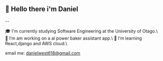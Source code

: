 ## 👋 Hello there i'm Daniel
--

🎓 I'm currently studying Software Engineering at the University of Otago.\\
🔭 I’m am working on a ai power baker assistant app.\\
🌱 I’m learning React,django and AWS cloud.\\

email me: [danielwest618@gmail.com](danielwest618@gmail.com)
